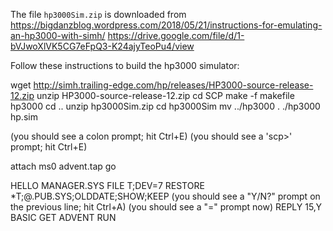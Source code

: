 
The file `hp3000Sim.zip` is downloaded from
https://bigdanzblog.wordpress.com/2018/05/21/instructions-for-emulating-an-hp3000-with-simh/
https://drive.google.com/file/d/1-bVJwoXlVK5CG7eFpQ3-K24ajyTeoPu4/view

Follow these instructions to build the hp3000 simulator:

wget http://simh.trailing-edge.com/hp/releases/HP3000-source-release-12.zip
unzip HP3000-source-release-12.zip
cd SCP
make -f makefile hp3000
cd ..
unzip hp3000Sim.zip
cd hp3000Sim
mv ../hp3000 .
./hp3000 hp.sim

(you should see a colon prompt; hit Ctrl+E)
(you should see a 'scp>' prompt; hit Ctrl+E)

attach ms0 advent.tap
go

HELLO MANAGER.SYS
FILE T;DEV=7
RESTORE *T;@.PUB.SYS;OLDDATE;SHOW;KEEP
(you should see a "Y/N?" prompt on the previous line; hit Ctrl+A)
(you should see a "=" prompt now)
REPLY 15,Y
BASIC
GET ADVENT
RUN
